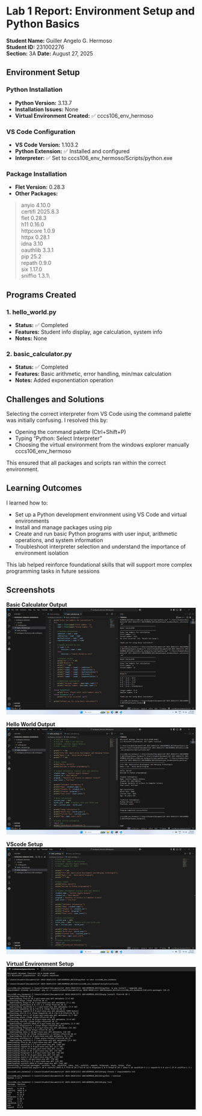 # Lab 1 Report: Environment Setup and Python Basics

**Student Name:** Guiller Angelo G. Hermoso\
**Student ID:** 231002276\
**Section:** 3A
**Date:** August 27, 2025

## Environment Setup

### Python Installation
- **Python Version:** 3.13.7 
- **Installation Issues:** None
- **Virtual Environment Created:** ✅ cccs106_env_hermoso

### VS Code Configuration
- **VS Code Version:** 1.103.2
- **Python Extension:** ✅ Installed and configured
- **Interpreter:** ✅ Set to cccs106_env_hermoso/Scripts/python.exe

### Package Installation
- **Flet Version:** 0.28.3
- **Other Packages:** 
> anyio    4.10.0\
certifi  2025.8.3\
flet     0.28.3\
h11      0.16.0\
httpcore 1.0.9\
httpx    0.28.1\
idna     3.10\
oauthlib 3.3.1\
pip      25.2\
repath   0.9.0\
six      1.17.0\
sniffio  1.3.1\

## Programs Created

### 1. hello_world.py
- **Status:** ✅ Completed
- **Features:** Student info display, age calculation, system info
- **Notes:** None

### 2. basic_calculator.py
- **Status:** ✅ Completed
- **Features:** Basic arithmetic, error handling, min/max calculation
- **Notes:** Added exponentiation operation

## Challenges and Solutions

Selecting the correct interpreter from VS Code using the command palette was initially confusing. I resolved this by:
- Opening the command palette (Ctrl+Shift+P)
- Typing “Python: Select Interpreter”
- Choosing the virtual environment from the windows explorer manually cccs106_env_hermoso

This ensured that all packages and scripts ran within the correct environment.

## Learning Outcomes

I learned how to:
- Set up a Python development environment using VS Code and virtual environments
- Install and manage packages using pip
- Create and run basic Python programs with user input, arithmetic operations, and system information
- Troubleshoot interpreter selection and understand the importance of environment isolation

This lab helped reinforce foundational skills that will support more complex programming tasks in future sessions

## Screenshots

**Basic Calculator Output**
![Basic Calculator Output](lab1_screenshots\basic_calculator_output.png)

**Hello World Output**
![Hello World Output](lab1_screenshots\hello_world_output.png)

**VScode Setup**
![VScode Setup](lab1_screenshots\vscode_setup.png)

**Virtual Environment Setup**
![Virtual Environment Setup](lab1_screenshots\virtual_environment_setup.png)